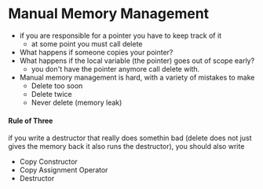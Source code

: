 # Manual Memory Management

- if you are responsible for a pointer
you have to keep track of it
	- at some point you must call delete
- What happens if someone copies your pointer?
- What happens if the local variable (the pointer) 
goes out of scope early?
	- you don't have the pointer anymore call delete with.
- Manual memory management is hard, with a variety of 
mistakes to make
  - Delete too soon
  - Delete twice
  - Never delete (memory leak)

#### Rule of Three

if you write a destructor that really does
somethin bad (delete does not just gives the memory
back it also runs the destructor), you should also write

- Copy Constructor
- Copy Assignment Operator
- Destructor
